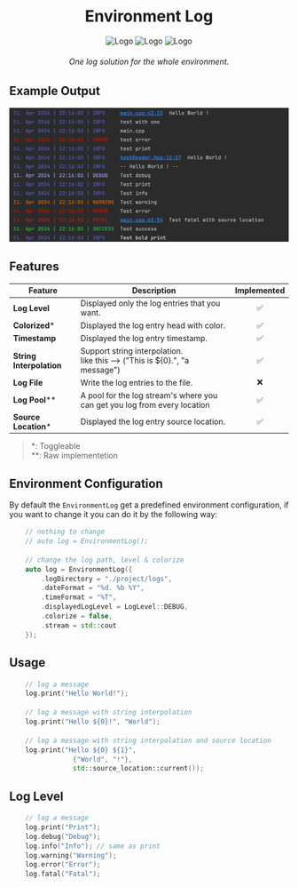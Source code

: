 <h1 align="center">Environment Log</h1>

<div align="center">
    <img height="28" src="https://img.shields.io/badge/C%2B%2B-00599C?style=for-the-badge&logo=c%2B%2B&logoColor=white" alt="Logo" >
    <img height="28" src="https://img.shields.io/badge/CMake-064F8C?style=for-the-badge&logo=cmake&logoColor=white" alt="Logo">
    <img height="28" src="https://img.shields.io/badge/SonarLint-CB2029?style=for-the-badge&logo=sonarlint&logoColor=white" alt="Logo">
    <h6><em>One log solution for the whole environment.</em></h6>
</div>

## Example Output

![Output](images/img.png)

## Features

| Feature                  | Description                                                                     | Implemented |
|--------------------------|---------------------------------------------------------------------------------| :---------: |
| **Log Level**            | Displayed only the log entries that you want.                                   |   ✅        |
| **Colorized***           | Displayed the log entry head with color.                                        |  ✅       |
| **Timestamp**            | Displayed the log entry timestamp.                                              |  ✅       |
| **String Interpolation** | Support string interpolation.<br/> like this --> ("This is ${0}.", "a message") |  ✅       |
| **Log File**             | Write the log entries to the file.                                              |  ❌       |
| **Log Pool****           | A pool for the log stream's where you can get you log from every location       |  ✅       |
| **Source Location***     | Displayed the log entry source location.                                        |  ✅       |

> *: Toggleable<br/>
> **: Raw implementetion

## Environment Configuration

By default the `EnvironmentLog` get a predefined environment configuration, if you want to change it you can do it by the following way:

```c++
    // nothing to change
    // auto log = EnvironmentLog();
    
    // change the log path, level & colorize
    auto log = EnvironmentLog({
        .logDirectory = "./project/logs",
        .dateFormat = "%d. %b %Y",
        .timeFormat = "%T",
        .displayedLogLevel = LogLevel::DEBUG,
        .colorize = false,
        .stream = std::cout
    });
```

## Usage

```c++
    // log a message
    log.print("Hello World!");

    // log a message with string interpolation
    log.print("Hello ${0}!", "World");

    // log a message with string interpolation and source location
    log.print("Hello ${0} ${1}",
                {"World", "!"},
                std::source_location::current());
```

## Log Level

```c++
    // log a message
    log.print("Print");
    log.debug("Debug");
    log.info("Info"); // same as print
    log.warning("Warning");
    log.error("Error");
    log.fatal("Fatal");
```
